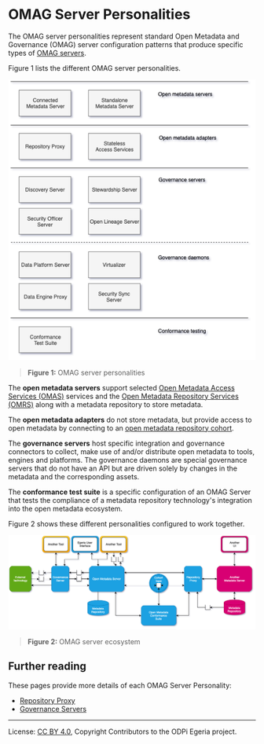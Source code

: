 <!-- SPDX-License-Identifier: CC-BY-4.0 -->
<!-- Copyright Contributors to the ODPi Egeria project. -->


# OMAG Server Personalities

The OMAG server personalities represent standard Open Metadata and Governance (OMAG) server configuration
patterns that produce specific types of [OMAG servers](omag-server.md).

Figure 1 lists the different OMAG server personalities.

![Figure 1](omag-server-personalities.png)
> **Figure 1:** OMAG server personalities

The **open metadata servers** support selected [Open Metadata Access Services (OMAS)](../../../access-services)
services and the [Open Metadata Repository Services (OMRS)](../../../repository-services) along with a metadata
repository to store metadata.

The **open metadata adapters** do not store metadata, but provide access to open metadata by connecting to an
[open metadata repository cohort](../../../repository-services/docs/open-metadata-repository-cohort.md).

The **governance servers** host specific integration and governance connectors to collect,
make use of and/or distribute open metadata to tools, engines and platforms.
The governance daemons are special governance servers that do not have an API but are driven solely by
changes in the metadata and the corresponding assets.

The **conformance test suite** is a specific configuration of an OMAG Server that tests the compliance of a 
metadata repository technology's integration into the open metadata ecosystem.

Figure 2 shows these different personalities configured to work together.

![Figure 2](egeria-operations-server-ecosystem.png)
> **Figure 2:** OMAG server ecosystem

## Further reading

These pages provide more details of each OMAG Server Personality:

* [Repository Proxy](repository-proxy.md)
* [Governance Servers](../../../governance-servers/docs)

----
License: [CC BY 4.0](https://creativecommons.org/licenses/by/4.0/),
Copyright Contributors to the ODPi Egeria project.